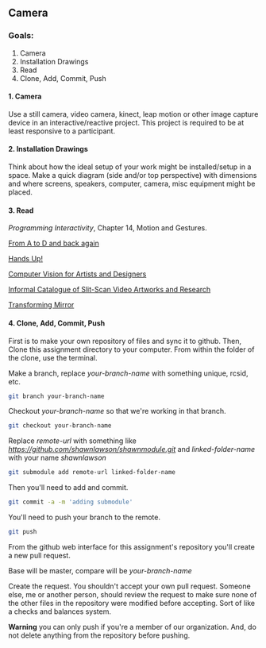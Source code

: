 ## Camera

### Goals:

1. Camera
2. Installation Drawings
3. Read
4. Clone, Add, Commit, Push

#### 1. Camera
Use a still camera, video camera, kinect, leap motion or other image capture device in an interactive/reactive project. This project is required to be at least responsive to a participant.

#### 2. Installation Drawings 
Think about how the ideal setup of your work might be installed/setup in a space. Make a quick diagram (side and/or top perspective) with dimensions and where screens, speakers, computer, camera, misc equipment might be placed. 

#### 3. Read
_Programming Interactivity_, Chapter 14, Motion and Gestures. 

[From A to D and back again](http://simonpenny.net/texts/atod.html)

[Hands Up!](http://www.flong.com/texts/essays/essay_pose/)

[Computer Vision for Artists and Designers](http://www.flong.com/texts/essays/essay_cvad/)

[Informal Catalogue of Slit-Scan Video Artworks and Research](http://www.flong.com/texts/lists/slit_scan/)

[Transforming Mirror](http://www.davidrokeby.com/mirrors.html)

#### 4. Clone, Add, Commit, Push
First is to make your own repository of files and sync it to github. Then, Clone this assignment directory to your computer. From within the folder of the clone, use the terminal. 

Make a branch, replace _your-branch-name_ with something unique, rcsid, etc.

```bash
git branch your-branch-name
```
Checkout _your-branch-name_ so that we're working in that branch.

```bash
git checkout your-branch-name
```

Replace _remote-url_ with something like _https://github.com/shawnlawson/shawnmodule.git_ and _linked-folder-name_ with your name _shawnlawson_

```bash
git submodule add remote-url linked-folder-name
```

Then you'll need to add and commit.

```bash
git commit -a -m 'adding submodule'
```

You'll need to push your branch to the remote.

```bash
git push
```
From the github web interface for this assignment's repository you'll create a new pull request.

Base will be master, compare will be _your-branch-name_

Create the request. You shouldn't accept your own pull request. Someone else, me or another person, should review the request to make sure none of the other files in the repository were modified before accepting. Sort of like a checks and balances system. 

__Warning__ you can only push if you're a member of our organization. And, do not delete anything from the repository before pushing.